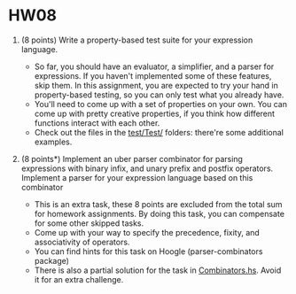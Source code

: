 # HW08

1. (8 points) Write a property-based test suite for your expression language.
   * So far, you should have an evaluator, a simplifier, and a parser for expressions. If you haven't implemented some of these features, skip them. In this assignment, you are expected to try your hand in property-based testing, so you can only test what you already have. 
   * You'll need to come up with a set of properties on your own. You can come up with pretty creative properties, if you think how different functions interact with each other. 
   * Check out the files in the [test/Test/](PropertyBasedTesting/test/Test) folders: there're some additional examples. 

2. (8 points*) Implement an uber parser combinator for parsing expressions with binary infix, and unary prefix and postfix operators. Implement a parser for your expression language based on this combinator
   * This is an extra task, these 8 points are excluded from the total sum for homework assignments. By doing this task, you can compensate for some other skipped tasks. 
   * Come up with your way to specify the precedence, fixity, and associativity of operators. 
   * You can find hints for this task on Hoogle (parser-combinators package)
   * There is also a partial solution for the task in [Combinators.hs](PropertyBasedTesting/src/Expr/Combinators.hs). Avoid it for an extra challenge. 
